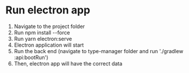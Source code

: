 # Run electron app

1. Navigate to the project folder
2. Run npm install --force
3. Run yarn electron:serve
4. Electron application will start
5. Run the back end (navigate to type-manager folder and run './gradlew :api:bootRun')
6. Then, electron app will have the correct data
